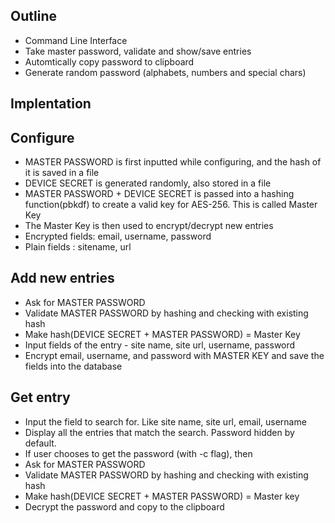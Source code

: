 ## Outline
- Command Line Interface
- Take master password, validate and show/save entries
- Automtically copy password to clipboard
- Generate random password (alphabets, numbers and special chars)


## Implentation

## Configure
- MASTER PASSWORD is first inputted while configuring, and the hash of it is saved in a file
- DEVICE SECRET is generated randomly, also stored in a file
- MASTER PASSWORD + DEVICE SECRET is passed into a hashing function(pbkdf) to create a valid key for AES-256. This is called Master Key
- The Master Key is then used to encrypt/decrypt new entries
- Encrypted fields: email, username, password
- Plain fields : sitename, url

## Add new entries
- Ask for MASTER PASSWORD
- Validate MASTER PASSWORD by hashing and checking with existing hash
- Make hash(DEVICE SECRET + MASTER PASSWORD) = Master Key
- Input fields of the entry - site name, site url, username, password
- Encrypt email, username, and password with MASTER KEY and save the fields into the database

## Get entry
- Input the field to search for. Like site name, site url, email, username
- Display all the entries that match the search. Password hidden by default.
- If user chooses to get the password (with -c flag), then
- Ask for MASTER PASSWORD
- Validate MASTER PASSWORD by hashing and checking with existing hash
- Make hash(DEVICE SECRET + MASTER PASSWORD) = Master key
- Decrypt the password and copy to the clipboard